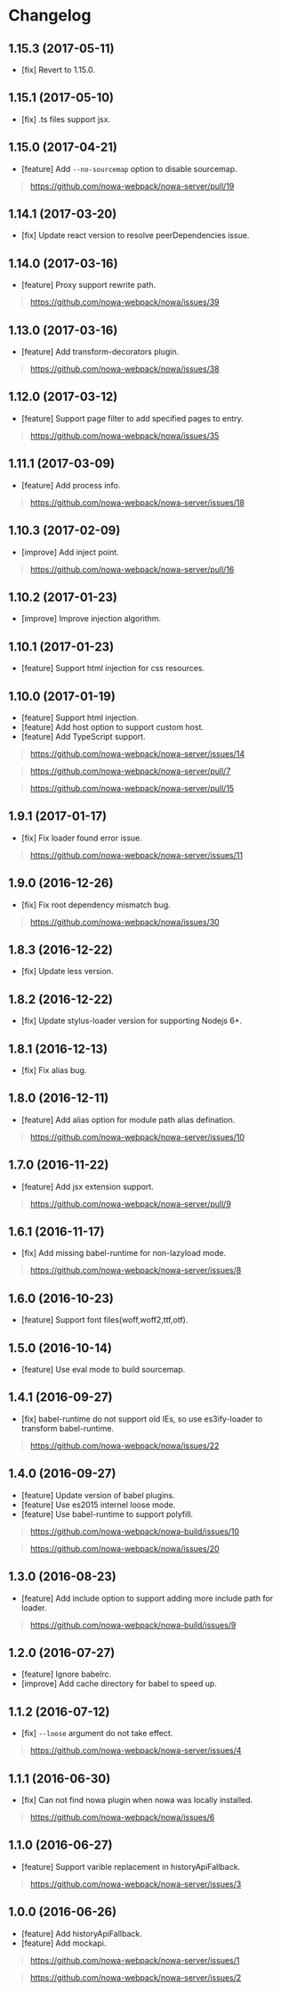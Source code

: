 # Changelog

## 1.15.3 (2017-05-11)

* [fix] Revert to 1.15.0.

## 1.15.1 (2017-05-10)

* [fix] .ts files support jsx.

## 1.15.0 (2017-04-21)

* [feature] Add `--no-sourcemap` option to disable sourcemap.

> https://github.com/nowa-webpack/nowa-server/pull/19

## 1.14.1 (2017-03-20)

* [fix] Update react version to resolve peerDependencies issue.

## 1.14.0 (2017-03-16)

* [feature] Proxy support rewrite path.

> https://github.com/nowa-webpack/nowa/issues/39

## 1.13.0 (2017-03-16)

* [feature] Add transform-decorators plugin.

> https://github.com/nowa-webpack/nowa/issues/38

## 1.12.0 (2017-03-12)

* [feature] Support page filter to add specified pages to entry.

> https://github.com/nowa-webpack/nowa/issues/35

## 1.11.1 (2017-03-09)

* [feature] Add process info.

> https://github.com/nowa-webpack/nowa-server/issues/18

## 1.10.3 (2017-02-09)

* [improve] Add inject point.

> https://github.com/nowa-webpack/nowa-server/pull/16

## 1.10.2 (2017-01-23)

* [improve] Improve injection algorithm.

## 1.10.1 (2017-01-23)

* [feature] Support html injection for css resources.

## 1.10.0 (2017-01-19)

* [feature] Support html injection.
* [feature] Add host option to support custom host.
* [feature] Add TypeScript support.

> https://github.com/nowa-webpack/nowa-server/issues/14

> https://github.com/nowa-webpack/nowa-server/pull/7

> https://github.com/nowa-webpack/nowa-server/pull/15

## 1.9.1 (2017-01-17)

* [fix] Fix loader found error issue.

> https://github.com/nowa-webpack/nowa-server/issues/11

## 1.9.0 (2016-12-26)

* [fix] Fix root dependency mismatch bug.

> https://github.com/nowa-webpack/nowa/issues/30

## 1.8.3 (2016-12-22)

* [fix] Update less version.

## 1.8.2 (2016-12-22)

* [fix] Update stylus-loader version for supporting Nodejs 6+.

## 1.8.1 (2016-12-13)

* [fix] Fix alias bug.

## 1.8.0 (2016-12-11)

* [feature] Add alias option for module path alias defination.

> https://github.com/nowa-webpack/nowa-server/issues/10

## 1.7.0 (2016-11-22)

* [feature] Add jsx extension support.

> https://github.com/nowa-webpack/nowa-server/pull/9

## 1.6.1 (2016-11-17)

* [fix] Add missing babel-runtime for non-lazyload mode.

> https://github.com/nowa-webpack/nowa-server/issues/8

## 1.6.0 (2016-10-23)

* [feature] Support font files(woff,woff2,ttf,otf).

## 1.5.0 (2016-10-14)

* [feature] Use eval mode to build sourcemap.

## 1.4.1 (2016-09-27)

* [fix] babel-runtime do not support old IEs, so use es3ify-loader to transform babel-runtime.

> https://github.com/nowa-webpack/nowa/issues/22

## 1.4.0 (2016-09-27)

* [feature] Update version of babel plugins.
* [feature] Use es2015 internel loose mode.
* [feature] Use babel-runtime to support polyfill.

> https://github.com/nowa-webpack/nowa-build/issues/10

> https://github.com/nowa-webpack/nowa/issues/20

## 1.3.0 (2016-08-23)

* [feature] Add include option to support adding more include path for loader.

> https://github.com/nowa-webpack/nowa-build/issues/9

## 1.2.0 (2016-07-27)

* [feature] Ignore babelrc.
* [improve] Add cache directory for babel to speed up.

## 1.1.2 (2016-07-12)

* [fix] `--loose` argument do not take effect.

> https://github.com/nowa-webpack/nowa-server/issues/4

## 1.1.1 (2016-06-30)

* [fix] Can not find nowa plugin when nowa was locally installed.

> https://github.com/nowa-webpack/nowa/issues/6

## 1.1.0 (2016-06-27)

* [feature] Support varible replacement in historyApiFallback.

> https://github.com/nowa-webpack/nowa-server/issues/3

## 1.0.0 (2016-06-26)

* [feature] Add historyApiFallback.
* [feature] Add mockapi.

> https://github.com/nowa-webpack/nowa-server/issues/1

> https://github.com/nowa-webpack/nowa-server/issues/2
